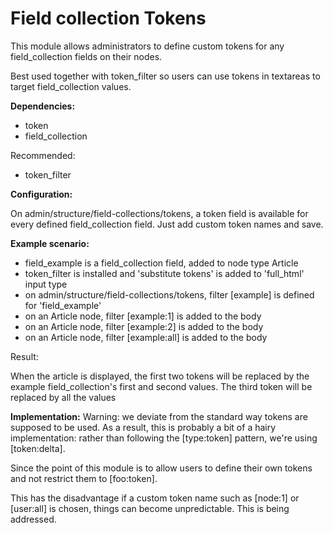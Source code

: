 Field collection Tokens
=======================

This module allows administrators to define custom tokens for any field_collection
fields on their nodes.

Best used together with token_filter so users can use tokens in textareas
to target field_collection values.

**Dependencies:**

* token
* field_collection

Recommended:

* token_filter

**Configuration:**

On admin/structure/field-collections/tokens, a token field is available for
every defined field_collection field. Just add custom token names and save.

**Example scenario:**

* field_example is a field_collection field, added to node type Article
* token_filter is installed and 'substitute tokens' is added to 'full_html' input type
* on admin/structure/field-collections/tokens, filter [example] is defined for 'field_example'
* on an Article node, filter [example:1] is added to the body
* on an Article node, filter [example:2] is added to the body
* on an Article node, filter [example:all] is added to the body

Result:

When the article is displayed, the first two tokens will be replaced by the example
field_collection's first and second values. The third token will be replaced by
all the values



**Implementation:**
 Warning: we deviate from the standard way tokens are supposed to be used.
 As a result, this is probably a bit of a hairy implementation: rather than
 following the [type:token] pattern, we're using [token:delta].

 Since the point of this module is to allow users to define their own tokens
 and not restrict them to [foo:token].

 This has the disadvantage if a custom token name such as [node:1] or [user:all]
 is chosen, things can become unpredictable. This is being addressed.
